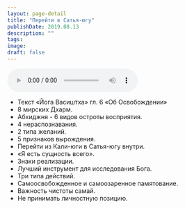 ```yaml
---
layout: page-detail
title: "Перейти в Сатья-югу"
publishDate: 2019.08.13
description: ""
tags:
image:
draft: false
---
```


<audio title="2019.08.13 - Перейти в Сатья-югу.mp3" src="https://filer-api.advayta.org/v1.0/public/files/73826" controls=""></audio>

* Текст «Йога Васиштха» гл. 6 «Об Освобождении»
* 8 мирских Дхарм.
* Абхиджня - 6 видов остроты восприятия.
* 4 нераспознавания.
* 2 типа желаний.
* 5 признаков вырождения.
* Перейти из Кали-юги в Сатья-югу внутри.
* «Я есть сущность всего».
* Знаки реализации.
* Лучший инструмент для исследования Бога.
* Три типа действий.
* Самоосвобожденное и самоозаренное памятование.
* Важность чистоты самай.
* Не принимать личностную позицию.

  
